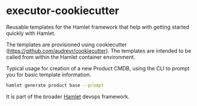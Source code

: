 # executor-cookiecutter

Reusable templates for the Hamlet framework that help with getting started quickly with Hamlet.

The templates are provisioned using cookiecutter (https://github.com/audreyr/cookiecutter). The templates are intended to be called from within the Hamlet container environment. 

Typical usage for creation of a new Product CMDB, using the CLI to prompt you for basic template information.
```bash
hamlet generate product base --prompt
```

It is part of the broader [Hamlet](http://hamlet.io) devops framework.